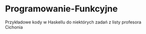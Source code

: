 # Programowanie-Funkcyjne
Przykładowe kody w Haskellu do niektórych zadań z listy profesora Cichonia
